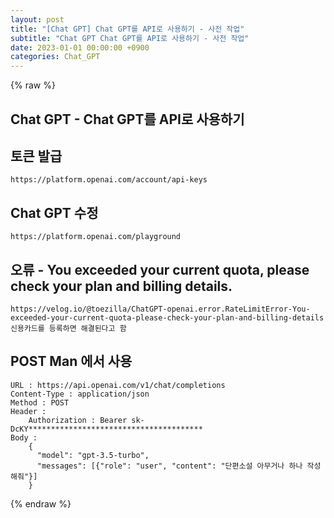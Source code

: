 ```yaml
---
layout: post
title: "[Chat GPT] Chat GPT를 API로 사용하기 - 사전 작업"
subtitle: "Chat GPT Chat GPT를 API로 사용하기 - 사전 작업"
date: 2023-01-01 00:00:00 +0900
categories: Chat_GPT
---
```

{% raw %}
## Chat GPT - Chat GPT를 API로 사용하기  
  
## 토큰 발급  
	https://platform.openai.com/account/api-keys  
  
## Chat GPT 수정  
	https://platform.openai.com/playground  
  
## 오류 - You exceeded your current quota, please check your plan and billing details.  
  
	https://velog.io/@toezilla/ChatGPT-openai.error.RateLimitError-You-exceeded-your-current-quota-please-check-your-plan-and-billing-details  
	신용카드를 등록하면 해결된다고 함  
  
## POST Man 에서 사용  
  
	URL : https://api.openai.com/v1/chat/completions  
	Content-Type : application/json  
	Method : POST  
	Header :  
		Authorization : Bearer sk-DcKY***************************************  
	Body :  
		{  
		  "model": "gpt-3.5-turbo",  
		  "messages": [{"role": "user", "content": "단편소설 아무거나 하나 작성해줘"}]  
		}  
  

{% endraw %}
